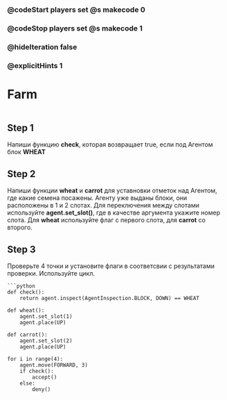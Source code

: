 ### @codeStart players set @s makecode 0
### @codeStop players set @s makecode 1

### @hideIteration false 
### @explicitHints 1


# Farm

```python
```

## Step 1
Напиши функцию **check**, которая возвращает true, если под Агентом блок **WHEAT**

## Step 2
Напиши функции **wheat**  и **carrot** для уставновки отметок над Агентом, где какие семена посажены. Агенту уже выданы блоки, они расположены в 1 и 2 слотах. Для переключения между слотами используйте **agent.set_slot()**, где в качестве аргумента укажите номер слота. Для **wheat** используйте флаг с первого слота, для **carrot** со второго. 

## Step 3
Проверьте 4 точки и установите флаги в соответсвии с результатами проверки. Используйте цикл.

```ghost
```python
def check():
    return agent.inspect(AgentInspection.BLOCK, DOWN) == WHEAT

def wheat():
    agent.set_slot(1)
    agent.place(UP)

def carrot():
    agent.set_slot(2)
    agent.place(UP)

for i in range(4):
    agent.move(FORWARD, 3)
    if check():
        accept()
    else:
        deny()
```

